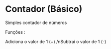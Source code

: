 # Contador (Básico)
 Simples contador de números

Funções :

Adiciona o valor de 1 (+)
/nSubtrai o valor de 1 (-)